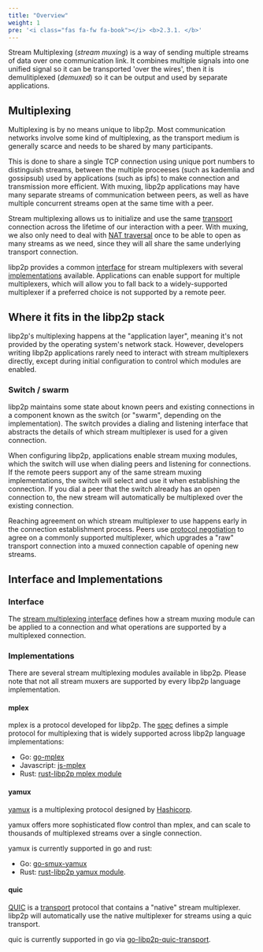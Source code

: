 ```yaml
---
title: "Overview"
weight: 1
pre: '<i class="fas fa-fw fa-book"></i> <b>2.3.1. </b>'
---
```


Stream Multiplexing (_stream muxing_) is a way of sending multiple streams of data over one communication link. It combines multiple signals into one unified signal so it can be transported 'over the wires', then it is demulitiplexed (_demuxed_) so it can be output and used by separate applications.

## Multiplexing 

Multiplexing is by no means unique to libp2p. Most communication networks involve some kind of multiplexing, as the transport medium is generally scarce and needs to be shared by many participants.

This is done to share a single TCP connection using unique port numbers to distinguish streams, between the multiple proceeses (such as kademlia and gossipsub) used by applications (such as ipfs) to make connection and transmission more efficient. With muxing, libp2p applications may have many separate streams of communication between peers, as well as have multiple concurrent streams open at the same time with a peer.

Stream multiplexing allows us to initialize and use the same [transport](/concepts/transport/) connection across the lifetime of our interaction with a peer. With muxing, we also only need to deal with [NAT traversal](nat) once to be able to open as many streams as we need, since they will all share the same underlying transport connection.

libp2p provides a common [interface](#interface) for stream multiplexers with several [implementations](#implementations) available. Applications can enable support for multiple multiplexers, which will allow you to fall back to a widely-supported multiplexer if a preferred choice is not supported by a remote peer.

## Where it fits in the libp2p stack

libp2p's multiplexing happens at the "application layer", meaning it's not provided by the operating system's network stack. However, developers writing libp2p applications rarely need to interact with stream multiplexers directly, except during initial configuration to control which modules are enabled.

### Switch / swarm

libp2p maintains some state about known peers and existing connections in a component known as the switch (or "swarm", depending on the implementation). The switch provides a dialing and listening interface that abstracts the details of which stream multiplexer is used for a given connection.

When configuring libp2p, applications enable stream muxing modules, which the switch will use when dialing peers and listening for connections. If the remote peers support any of the same stream muxing implementations, the switch will select and use it when establishing the connection. If you dial a peer that the switch already has an open connection to, the new stream will automatically be multiplexed over the existing connection.

Reaching agreement on which stream multiplexer to use happens early in the connection establishment process. Peers use [protocol negotiation](/concepts/protocols/#protocol-negotiation/) to agree on a commonly supported multiplexer, which upgrades a "raw" transport connection into a muxed connection capable of opening new streams.

## Interface and Implementations

### Interface
The [stream multiplexing interface][interface-stream-muxing] defines how a stream muxing module can be applied to a connection and what operations are supported by a multiplexed connection.

### Implementations

There are several stream multiplexing modules available in libp2p. Please note that not all stream muxers are supported by every libp2p language implementation.

#### mplex

mplex is a protocol developed for libp2p. The [spec](https://github.com/libp2p/specs/tree/master/mplex) defines a simple protocol for multiplexing that is widely supported across libp2p language implementations:

- Go: [go-mplex](https://github.com/libp2p/go-mplex)
- Javascript: [js-mplex](https://github.com/libp2p/js-libp2p-mplex)
- Rust: [rust-libp2p mplex module](https://github.com/libp2p/rust-libp2p/tree/master/muxers/mplex)

#### yamux

[yamux](https://github.com/hashicorp/yamux) is a multiplexing protocol designed by [Hashicorp](https://www.hashicorp.com/).

yamux offers more sophisticated flow control than mplex, and can scale to thousands of multiplexed streams over a single connection.

yamux is currently supported in go and rust:

- Go: [go-smux-yamux](https://github.com/whyrusleeping/go-smux-yamux)
- Rust: [rust-libp2p yamux module](https://github.com/libp2p/rust-libp2p/tree/master/muxers/yamux).

#### quic

[QUIC][wiki-quic] is a [transport](/concepts/transport/) protocol that contains a "native" stream multiplexer. libp2p will automatically use the native multiplexer for streams using a quic transport.

quic is currently supported in go via [go-libp2p-quic-transport](https://github.com/libp2p/go-libp2p/tree/master/p2p/transport/quic).

<!-- links -->
[interface-stream-muxing]: https://github.com/libp2p/js-libp2p-interfaces/tree/master/packages/interface-stream-muxer

[repo-multistream-select]: https://github.com/multiformats/multistream-select

[wiki-quic]: https://en.wikipedia.org/wiki/QUIC
